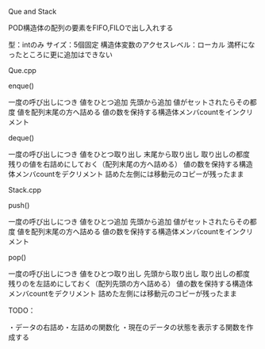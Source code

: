 Que and Stack

POD構造体の配列の要素をFIFO,FILOで出し入れする

  型：intのみ
  サイズ：5個固定
  構造体変数のアクセスレベル：ローカル
  満杯になったところに更に追加はできない

Que.cpp

  enque()

 一度の呼び出しにつき 値をひとつ追加
 先頭から追加
 値がセットされたらその都度 値を配列末尾の方へ詰める
 値の数を保持する構造体メンバcountをインクリメント

  deque()

 一度の呼び出しにつき 値をひとつ取り出し
 末尾から取り出し
 取り出しの都度 残りの値を右詰めにしておく（配列末尾の方へ詰める）
 値の数を保持する構造体メンバcountをデクリメント
 詰めた左側には移動元のコピーが残ったまま

Stack.cpp

  push()
  
  一度の呼び出しにつき 値をひとつ追加
  先頭から追加
  値がセットされたらその都度 値を配列末尾の方へ詰める
  値の数を保持する構造体メンバcountをインクリメント
  
  pop()
  
  一度の呼び出しにつき 値をひとつ取り出し
  先頭から取り出し
  取り出しの都度 残りのを左詰めにしておく（配列先頭の方へ詰める）
  値の数を保持する構造体メンバcountをデクリメント
  詰めた左側には移動元のコピーが残ったまま

TODO：
  
  ・データの右詰め・左詰めの関数化
  ・現在のデータの状態を表示する関数を作成する
